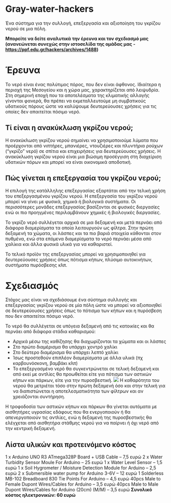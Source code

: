 # Gray-water-hackers
Ένα σύστημα για την συλλογή, επεξεργασία και αξιοποίηση του γκρίζου νερού σε μια πόλη.

**Μπορείτε να δείτε αναλυτικά την έρευνα και τον σχεδιασμό μας (ανανεώνεται συνεχώς στην ιστοσελίδα της ομάδας μας - https://ppf.edu.gr/hackers/archives/1488)**
# Έρευνα
Το νερό είναι ένας πολύτιμος πόρος, που δεν είναι άφθονος. Ιδιαίτερα η περιοχή της Μεσογείου και η χώρα μας, χαρακτηρίζεται από λειψυδρία. Στη σημερινή εποχή που τα αποτελέσματα της κλιματικής αλλαγής γίνονται φανερά, θα πρέπει να εκμεταλλευτούμε μη συμβατικούς υδατικούς πόρους ώστε να καλύψουμε δευτερεύουσες χρήσεις για τις οποίες δεν απαιτείται πόσιμο νερό.
## Τί είναι η ανακύκλωση γκρίζου νερού;
Η ανακύκλωση γκρίζου νερού σημαίνει να χρησιμοποιούμε λύματα που προέρχονται από νιπτήρες, μπανιέρες, ντουζιέρες και πλυντήρια ρούχων (“γκρίζο” νερό) σε σπίτια και επιχειρήσεις για δευτερεύουσες χρήσεις. Η ανακύκλωση γκρίζου νερού είναι μια βιώσιμη προσέγγιση στη διαχείριση υδατικών πόρων και μπορεί να είναι οικονομικά αποδοτική.
## Πώς γίνεται η επεξεργασία του γκρίζου νερού;
Η επιλογή της κατάλληλης επεξεργασίας εξαρτάται από την τελική χρήση του επεξεργασμένου γκρίζου νερού. Η επεξεργασία του γκρίζου νερού μπορεί να γίνει με φυσικά, χημικά ή βιολογικά συστήματα. Οι περισσότερες
μονάδες επεξεργασίας βασίζονται σε φυσικές διεργασίες ενώ οι πιο προηγμένες περιλαμβάνουν χημικές ή βιολογικές διεργασίες.

Το γκρίζο νερό συλλέγεται αρχικά σε μια δεξαμενή και μετά περνάει από διάφορα διαμερίσματα τα οποία λειτουργούν ως φίλτρα. Στην πρώτη δεξαμενή τα χώματα, οι λάσπες και τα πιο βαριά στοιχεία κάθονται στον πυθμένα, ενώ στα επόμενα διαμερίσματα το νερό περνάει μέσα από χαλίκια και άλλα φυσικά υλικά για να καθαριστεί.

Το τελικό προϊόν της επεξεργασίας μπορεί να χρησιμοποιηθεί για δευτερεύουσες χρήσεις όπως πότισμα κήπων, πλύσιμο αυτοκινήτων, συστήματα πυρόσβεσης κλπ.
# Σχεδιασμός
Στόχος μας είναι να σχεδιάσουμε ένα σύστημα συλλογής και επεξεργασίας γκρίζου νερού σε μία πόλη ώστε να μπορεί να αξιοποιηθεί σε δευτερεύουσες χρήσεις όπως το πότισμα των κήπων και η πυρόσβεση που δεν απαιτείται πόσιμο νερό.

Το νερό θα συλλέγεται σε υπόγεια δεξαμενή από τις κατοικίες και θα περνάει από διάφορα στάδια καθαρισμού:

- Αρχικά μέσω της καθίζησης θα διαχωρίζονται τα χώματα και οι λάσπες
- Στο πρώτο διαμέρισμα θα υπάρχει χοντρό χαλίκι
- Στο δεύτερο διαμέρισμα θα υπάρχει λεπτό χαλίκι
- Ίσως προστεθούν επιπλέον διαμερίσματα με άλλα υλικά (πχ καρβουνόσκονη, βαμβάκι κλπ)
- Το επεξεργασμένο νερό θα συγκεντρώνεται σε τελική δεξαμενή και από εκεί με αντλίες θα προωθείται είτε για πότισμα των αστικών κήπων και πάρκων, είτε για την πυροσβεστική.
![](https://ppf.edu.gr/hackers/wp-content/uploads/2020/01/gray-water-1024x527.png)
Η καθαρότητα του νερού θα μετριέται τόσο στην πρώτη δεξαμενή όσο και στην τελική για να διαπιστώνεται η αποτελεσματικότητα των φίλτρων και αν χρειάζονται συντήρηση.

Η τροφοδοσία των αστικών κήπων και πάρκων θα γίνεται αυτόματα με αισθητήρες υγρασίας εδάφους που θα ενεργοποιούν ή θα απενεργοποιούν τις αντλίες, ενώ η δεξαμενή της πυροσβεστικής θα ελέγχεται από αισθητήρα στάθμης νερού για να παίρνει ή όχι νερό από την κεντρική δεξαμενή.

## Λίστα υλικών και προτεινόμενο κόστος
1 x Arduino UNO R3 ATmega328P Board + USB Cable – 7,5 ευρώ
2 x Water Turbidity Sensor Moule For Arduino – 25 ευρώ
1 x Water Level Sensor – 1,5 ευρώ
1 x Soil Hygrometer / Moisture Detection Module for Arduino – 2,5 ευρώ
2 x Submersible water pump for Arduino 3-6V – 12 ευρώ
1 Solderless MB-102 Breadboard 830 Tie Points For Arduino – 4,5 ευρώ
40pcs Male to Female Dupont Wires/Cables for Arduino – 3,5 ευρώ
40pcs Male to Male Dupont Wires/Cables for Arduino (20cm) (M/M) – 3,5 ευρώ
**Συνολικό κόστος ηλεκτρονικών: 60 ευρώ**
